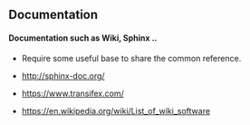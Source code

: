 ## Documentation

#### Documentation such as Wiki, Sphinx ..

- Require some useful base to share the common reference.

- http://sphinx-doc.org/

- https://www.transifex.com/

- https://en.wikipedia.org/wiki/List_of_wiki_software

